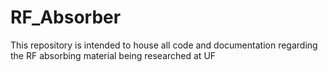# RF_Absorber
This repository is intended to house all code and documentation regarding the RF absorbing material being researched at UF
